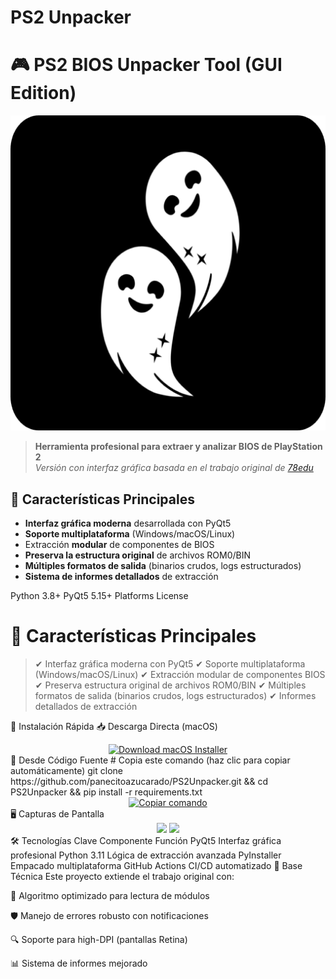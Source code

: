# PS2 Unpacker
# 🎮 PS2 BIOS Unpacker Tool (GUI Edition)

![Banner del Proyecto](src/resources/icons/png/512.png)

> **Herramienta profesional para extraer y analizar BIOS de PlayStation 2**  
> *Versión con interfaz gráfica basada en el trabajo original de [78edu](https://github.com/78edu/playstation2-bios-extract)*

## 🌟 Características Principales

- **Interfaz gráfica moderna** desarrollada con PyQt5
- **Soporte multiplataforma** (Windows/macOS/Linux)
- Extracción **modular** de componentes de BIOS
- **Preserva la estructura original** de archivos ROM0/BIN
- **Múltiples formatos de salida** (binarios crudos, logs estructurados)
- **Sistema de informes detallados** de extracción
  
Python 3.8+
PyQt5 5.15+
Platforms
License



# 🌟 Características Principales
> ✔ Interfaz gráfica moderna con PyQt5
> ✔ Soporte multiplataforma (Windows/macOS/Linux)
> ✔ Extracción modular de componentes BIOS
> ✔ Preserva estructura original de archivos ROM0/BIN
> ✔ Múltiples formatos de salida (binarios crudos, logs estructurados)
> ✔ Informes detallados de extracción

🚀 Instalación Rápida
📥 Descarga Directa (macOS)
<div align="center"> <a href="https://github.com/panecitoazucarado/PS2Unpacker/releases/latest/download/PS2Unpacker.pkg"> <img src="https://img.shields.io/badge/Download-macOS_Installer-0078d7?style=for-the-badge&logo=apple" alt="Download macOS Installer"/> </a> </div>
🔧 Desde Código Fuente
# Copia este comando (haz clic para copiar automáticamente)
git clone https://github.com/panecitoazucarado/PS2Unpacker.git && cd PS2Unpacker && pip install -r requirements.txt
<div align="center"> <a href="#" onclick="navigator.clipboard.writeText('git clone https://github.com/panecitoazucarado/PS2Unpacker.git && cd PS2Unpacker && pip install -r requirements.txt')"> <img src="https://img.shields.io/badge/-Copiar_comando-2d2d2d?style=flat-square&logo=gnu-bash&logoColor=white" alt="Copiar comando"/> </a> </div>
🖥️ Capturas de Pantalla
<div align="center"> <img src="https://via.placeholder.com/400x250/2d2d2d/ffffff?text=Interfaz+Principal" width="45%"/> <img src="https://via.placeholder.com/400x250/2d2d2d/ffffff?text=Proceso+de+Extracción" width="45%"/> </div>
🛠️ Tecnologías Clave
Componente	Función
PyQt5	Interfaz gráfica profesional
Python 3.11	Lógica de extracción avanzada
PyInstaller	Empacado multiplataforma
GitHub Actions	CI/CD automatizado
🧠 Base Técnica
Este proyecto extiende el trabajo original con:

🚀 Algoritmo optimizado para lectura de módulos

🛡️ Manejo de errores robusto con notificaciones

🔍 Soporte para high-DPI (pantallas Retina)

📊 Sistema de informes mejorado

